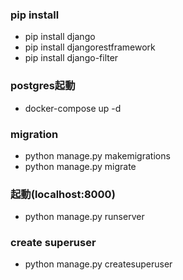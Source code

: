 ### pip install
- pip install django
- pip install djangorestframework
- pip install django-filter


### postgres起動

- docker-compose up -d

### migration

- python manage.py makemigrations
- python manage.py migrate

### 起動(localhost:8000)
- python manage.py runserver

### create superuser
- python manage.py createsuperuser
